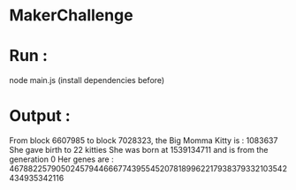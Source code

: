 # MakerChallenge

# Run :
node main.js (install dependencies before)

# Output : 

From block 6607985 to block 7028323, the Big Momma Kitty is : 1083637
She gave birth to 22 kitties
She was born at 1539134711 and is from the generation 0
Her genes are : 467882257905024579446667743955452078189962217938379332103542434935342116
